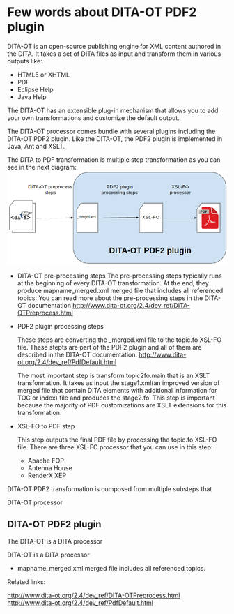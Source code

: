 # Few words about DITA-OT PDF2 plugin

DITA-OT is an open-source publishing engine for XML content authored in the DITA. 
It takes a set of DITA files as input and transform them in various outputs like:
* HTML5 or XHTML
* PDF
* Eclipse Help
* Java Help

The DITA-OT has an extensible plug-in mechanism that allows you to add your own transformations 
and customize the default output.

The DITA-OT processor comes bundle with several plugins including the DITA-OT PDF2 plugin. 
Like the DITA-OT, the PDF2 plugin is implemented in Java, Ant and XSLT.  

The DITA to PDF transformation is multiple step transformation as you can see in the next diagram:
![images/pdf2_plugin_overview.png](images/pdf2_plugin_overview.png)

* DITA-OT pre-processing steps
  The pre-processing steps typically runs at the beginning of every DITA-OT 
  transformation. At the end, they produce mapname_merged.xml merged file 
  that includes all referenced topics. 
  You can read more about the pre-processing steps in the DITA-OT documentation 
  http://www.dita-ot.org/2.4/dev_ref/DITA-OTPreprocess.html

* PDF2 plugin processing steps

    These steps are converting the _merged.xml file to the topic.fo XSL-FO file. 
    These stepts are part of the PDF2 plugin and all of them are described in the 
    DITA-OT documentation: http://www.dita-ot.org/2.4/dev_ref/PdfDefault.html
     
    The most important step is transform.topic2fo.main that is an XSLT transformation.
    It takes as input the stage1.xml(an improved version of merged file that contain 
    DITA elements with additional information for TOC or index) 
    file and produces the stage2.fo. 
    This step is important because the majority of PDF customizations are XSLT 
    extensions for this transformation.

* XSL-FO to PDF step
    
    This step outputs the final PDF file by processing the topic.fo XSL-FO file. 
    There are three XSL-FO processor that you can use in this step:
    * Apache FOP
    * Antenna House 
    * RenderX XEP 

DITA-OT PDF2 transformation is composed from multiple substeps that 


DITA-OT processor

## DITA-OT PDF2 plugin



The DITA-OT is a DITA processor  

DITA-OT is a DITA processor 

* mapname_merged.xml merged file includes all referenced topics. 

Related links:
 
http://www.dita-ot.org/2.4/dev_ref/DITA-OTPreprocess.html
http://www.dita-ot.org/2.4/dev_ref/PdfDefault.html
